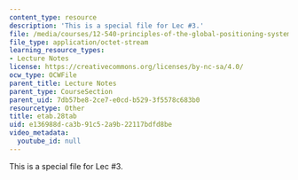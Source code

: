 ```yaml
---
content_type: resource
description: 'This is a special file for Lec #3.'
file: /media/courses/12-540-principles-of-the-global-positioning-system-spring-2012/e136988dca3b91c52a9b22117bdfd8be_etab.28tab
file_type: application/octet-stream
learning_resource_types:
- Lecture Notes
license: https://creativecommons.org/licenses/by-nc-sa/4.0/
ocw_type: OCWFile
parent_title: Lecture Notes
parent_type: CourseSection
parent_uid: 7db57be8-2ce7-e0cd-b529-3f5578c683b0
resourcetype: Other
title: etab.28tab
uid: e136988d-ca3b-91c5-2a9b-22117bdfd8be
video_metadata:
  youtube_id: null
---
```

This is a special file for Lec #3.